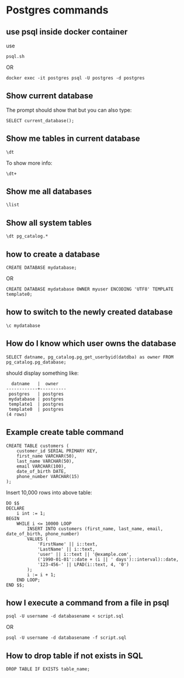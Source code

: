 # Postgres commands

## use psql inside docker container

use

```
psql.sh
```

OR

```
docker exec -it postgres psql -U postgres -d postgres
```

## Show current database

The prompt should show that but you can also type:

```
SELECT current_database();
```

## Show me tables in current database

```
\dt
```

To show more info:

```
\dt+
```

## Show me all databases

```
\list
```

## Show all system tables

```
\dt pg_catalog.*
```

## how to create a database 

```
CREATE DATABASE mydatabase;
```

OR

```
CREATE DATABASE mydatabase OWNER myuser ENCODING 'UTF8' TEMPLATE template0;
```

## how to switch to the newly created database

```
\c mydatabase
```

## How do I know which user owns the database

```
SELECT datname, pg_catalog.pg_get_userbyid(datdba) as owner FROM pg_catalog.pg_database;
```

should display something like:

```
  datname   |  owner   
------------+----------
 postgres   | postgres
 mydatabase | postgres
 template1  | postgres
 template0  | postgres
(4 rows)
```

## Example create table command

```
CREATE TABLE customers (
    customer_id SERIAL PRIMARY KEY,
    first_name VARCHAR(50),
    last_name VARCHAR(50),
    email VARCHAR(100),
    date_of_birth DATE,
    phone_number VARCHAR(15)
);
```

Insert 10,000 rows into above table:

```
DO $$
DECLARE
    i int := 1;
BEGIN
    WHILE i <= 10000 LOOP
        INSERT INTO customers (first_name, last_name, email, date_of_birth, phone_number)
        VALUES (
            'FirstName' || i::text, 
            'LastName' || i::text, 
            'user' || i::text || '@example.com', 
            ('1990-01-01'::date + (i || ' days')::interval)::date, 
            '123-456-' || LPAD(i::text, 4, '0')
        );
        i := i + 1;
    END LOOP;
END $$;
```

## how I execute a command from a file in psql

```
psql -U username -d databasename < script.sql
```

OR

```
psql -U username -d databasename -f script.sql
```

## How to drop table if not exists in SQL

```
DROP TABLE IF EXISTS table_name;
```
